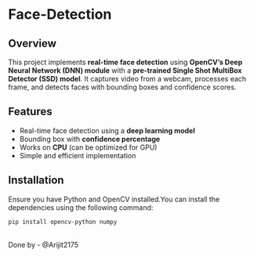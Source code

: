 # Face-Detection

## Overview  
This project implements **real-time face detection** using **OpenCV’s Deep Neural Network (DNN) module** with a **pre-trained Single Shot MultiBox Detector (SSD) model**. It captures video from a webcam, processes each frame, and detects faces with bounding boxes and confidence scores.  

## Features  
- Real-time face detection using a **deep learning model**  
- Bounding box with **confidence percentage**  
- Works on **CPU** (can be optimized for GPU)  
- Simple and efficient implementation  

## Installation  
Ensure you have Python and OpenCV installed.You can install the dependencies using the following command:  
```
pip install opencv-python numpy
```
<br>
Done by - @Arijit2175
